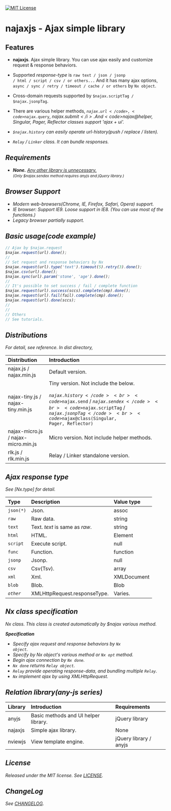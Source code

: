[![MIT License](https://img.shields.io/badge/license-MIT-blue.svg?style=flat)](LICENSE)

najaxjs - Ajax simple library
======


Features
------------

- <b>najaxjs</b>. Ajax simple library. You can use ajax easily and customize request & response behaviors.

- Supported _response-type_ is <code>raw text / json / jsonp / html / script / csv / or others...</code>
  And it has many ajax options, <code>async / sync / retry / timeout / cache / or others</code> by <code>Nx object</code>.

- Cross-domain requests supported by <code>$najax.scriptTag / $najax.jsonpTag</code>.

- There are various helper methods, <code>$najax.url</code>, <code>$najax.query</code>, <i>$najax.submit</i>.
  And <code>$najax@helper, Singular, Pager, Reflector classes</code> support 'ajax + ui'.

- <code>$najax.history</code> can easily operate url-history(push / replace / listen).

- <code>Relay</code> / <code>Linker</code> class. It can bundle responses.

Requirements
------------

- <b>None.</b>  <u>Any other library is unnecessary.</u><br>
   <small>(Only $najax.sendex method requires <i>anyjs</i> and <i>jQuery</i> library.)</small>

Browser Support
------------

- Modern web-browsers(Chrome, IE, Firefox, Safari, Opera) support.
- IE browser: Support IE9.  Loose support in IE8. (You can use most of the functions.)
- Legacy browser partially support.

Basic usage(code example)
------------

```javascript
// Ajax by $najax.request
$najax.request(url).done();
//
// Set request and response behaviors by Nx
$najax.request(url).type('text').timeout(5).retry(3).done();
$najax.csv(url).done();
$najax.sync(url).param('stone', 'age').done();
//
// It's possible to set success / fail / complete function
$najax.request(url).success(sccs).complete(cmp).done();
$najax.request(url).fail(fail).complete(cmp).done();
$najax.request(url).done(sccs);
//
//
// Others
// See tutorials.
```    


Distributions
------------

For detail, see reference. In <i>dist</i> directory,

| Distribution | Introduction |
|:---|:---|
| najax.js / najax.min.js | Default version. |
| najax-tiny.js / najax-tiny.min.js | Tiny version. Not include the below.<br><br><code>$najax.history</code><br><code>$najax.send</code> / <code>$najax.sendex</code><br><code>$najax.scriptTag</code> / <code>$najax.jsonpTag</code><br><code>$najax@class(Singular, Pager, Reflector)</code> |
| najax-micro.js / najax-micro.min.js | Micro version. Not include helper methods. |
| rlk.js / rlk.min.js | Relay / Linker standalone version. |


<a id="response-type"></a>

Ajax response type
------------

See [Nx.type] for detail.

| Type | Description | Value type |
|:---|:---|:---|
| <code>json(*)</code> | Json. | assoc |
| <code>raw</code> | Raw data. | string |
| <code>text</code> | Text. <i>text</i> is same as <i>raw</i>. | string |
| <code>html</code> | HTML. | Element |
| <code>script</code> | Execute script. | null |
| <code>func</code> | Function. | function |
| <code>jsonp</code> | Jsonp. | null |
| <code>csv</code> | Csv(Tsv). | array |
| <code>xml</code> | Xml. | XMLDocument |
| <code>blob</code> | Blob. | Blob |
| <code><i>other</i></code> | XMLHttpRequest.responseType. | Varies. |


Nx class specification
------------

Nx class. This class is created automatically by $najax various method.

 <b>Specification</b><br>
 - Specify ajax request and response behaviors by <code>Nx object</code>.
 - Specify by Nx object's various method or <code>Nx <i>opt</i></code> method.
 - Begin ajax connection by <code>Nx <i>done</i></code>.
 - <code>Nx <i>done</i></code> returns <code>Relay object</code>.
 - <code>Relay</code> provide operating response-data, and bundling multiple <code>Relay</code>.
 - <code>Nx</code> implement ajax by using <i>XMLHttpRequest</i>.

Relation library(any-js series)
------------

| Library | Introduction | Requirements |
|:---|:---|:---|
| anyjs | Basic methods and UI helper library. | jQuery library |
| najaxjs | Simple ajax library. | None |
| nviewjs | View template engine. | jQuery library / anyjs |

License
------------

Released under the MIT license. See [LICENSE](./LICENSE).

ChangeLog
------------

See [CHANGELOG](./CHANGELOG.md).
